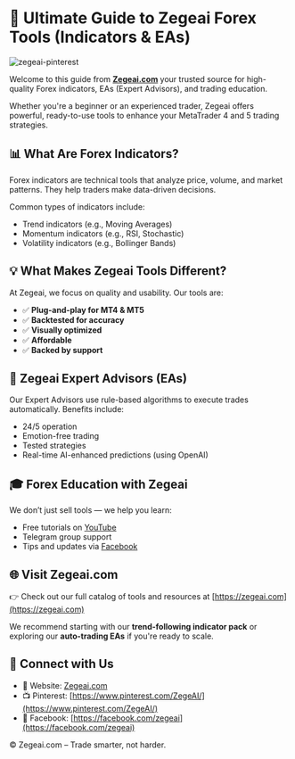
# 🚀 Ultimate Guide to Zegeai Forex Tools (Indicators & EAs)
![zegeai-pinterest](https://github.com/user-attachments/assets/97d78099-185d-4d0c-b91b-e0020679ffbb)



Welcome to this guide from **[Zegeai.com](https://zegeai.com)**  your trusted source for high-quality Forex indicators, EAs (Expert Advisors), and trading education.

Whether you're a beginner or an experienced trader, Zegeai offers powerful, ready-to-use tools to enhance your MetaTrader 4 and 5 trading strategies.



## 📊 What Are Forex Indicators?

Forex indicators are technical tools that analyze price, volume, and market patterns. They help traders make data-driven decisions.

Common types of indicators include:
- Trend indicators (e.g., Moving Averages)
- Momentum indicators (e.g., RSI, Stochastic)
- Volatility indicators (e.g., Bollinger Bands)



## 💡 What Makes Zegeai Tools Different?

At Zegeai, we focus on quality and usability. Our tools are:

- ✅ **Plug-and-play for MT4 & MT5**
- ✅ **Backtested for accuracy**
- ✅ **Visually optimized**
- ✅ **Affordable**
- ✅ **Backed by support**


## 🧠 Zegeai Expert Advisors (EAs)

Our Expert Advisors use rule-based algorithms to execute trades automatically. Benefits include:

- 24/5 operation
- Emotion-free trading
- Tested strategies
- Real-time AI-enhanced predictions (using OpenAI)



## 🎓 Forex Education with Zegeai

We don’t just sell tools — we help you learn:
- Free tutorials on [YouTube](https://youtube.com/zegeai)
- Telegram group support
- Tips and updates via [Facebook](https://facebook.com/zegeai)



## 🌐 Visit Zegeai.com

👉 Check out our full catalog of tools and resources at [https://zegeai.com](https://zegeai.com)

We recommend starting with our **trend-following indicator pack** or exploring our **auto-trading EAs** if you're ready to scale.



## 🔗 Connect with Us

- 📩 Website: [Zegeai.com](https://zegeai.com)
- 📺 Pinterest: [https://www.pinterest.com/ZegeAI/](https://www.pinterest.com/ZegeAI/)
- 📘 Facebook: [https://facebook.com/zegeai](https://facebook.com/zegeai)


© Zegeai.com – Trade smarter, not harder.
